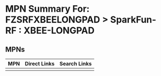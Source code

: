 



# MPN Summary For: FZSRFXBEELONGPAD > SparkFun-RF : XBEE-LONGPAD

## MPNs
  

|MPN|Direct Links|Search Links|
| :--- | :--- | :--- |
||||
